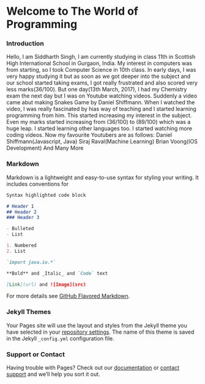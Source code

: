 # Welcome to The World of Programming

### Introduction 
Hello, I am Siddharth Singh, I am currently studying in class 11th in Scottish High International School in Gurgaon, India.
My interest in computers was from starting, so I took Computer Science in 10th class. In early days, I was very happy studying it but as soon as we got deeper into the subject and our school started taking exams, I got really frustrated and also scored very less marks(36/100). But one day(13th March, 2017), I had my Chemistry exam the next day but I was on Youtube watching videos. Suddenly a video came abut making Snakes Game by Daniel Shiffmann. When I watched the video, I was really fascinated by hias way of teaching and I started learning programming from him. This started increasing my interest in the subject. Even my marks started increasing from (36/100) to (89/100) which was a huge leap. I started learning other languages too. I started watching more coding videos. 
Now my favourite Youtubers are as follows:
Daniel Shiffmann(Javascript, Java)
Siraj Raval(Machine Learning)
Brian Voong(IOS Development)
And Many More

### Markdown

Markdown is a lightweight and easy-to-use syntax for styling your writing. It includes conventions for

```markdown
Syntax highlighted code block

# Header 1
## Header 2
### Header 3

- Bulleted
- List

1. Numbered
2. List

`import java.io.*`

**Bold** and _Italic_ and `Code` text

[Link](url) and ![Image](src)
```

For more details see [GitHub Flavored Markdown](https://guides.github.com/features/mastering-markdown/).

### Jekyll Themes

Your Pages site will use the layout and styles from the Jekyll theme you have selected in your [repository settings](https://github.com/SiddharthSSR/Learning/settings). The name of this theme is saved in the Jekyll `_config.yml` configuration file.

### Support or Contact

Having trouble with Pages? Check out our [documentation](https://help.github.com/categories/github-pages-basics/) or [contact support](https://github.com/contact) and we’ll help you sort it out.
